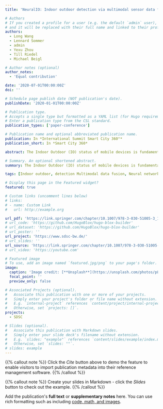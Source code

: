 ```yaml
---
title: 'NeuralIO: Indoor outdoor detection via multimodal sensor data fusion on smartphones'

# Authors
# If you created a profile for a user (e.g. the default `admin` user), write the username (folder name) here
# and it will be replaced with their full name and linked to their profile.
authors:
  - Long Wang
  - Lennard Sommer
  - admin
  - Yexu Zhou
  - Till Riedel
  - Michael Beigl

# Author notes (optional)
author_notes:
  - 'Equal contribution'

date: '2020-07-01T00:00:00Z'
doi: ''

# Schedule page publish date (NOT publication's date).
publishDate: '2020-01-01T00:00:00Z'

# Publication type.
# Accepts a single type but formatted as a YAML list (for Hugo requirements).
# Enter a publication type from the CSL standard.
publication_types: ['paper-conference']

# Publication name and optional abbreviated publication name.
publication: In *International Summit Smart City 360°*
publication_short: In *Smart City 360*

abstract: The Indoor Outdoor (IO) status of mobile devices is fundamental information for various smart city applications. In this paper we present NeuralIO, a neural network based method to deal with the Indoor Outdoor (IO) detection problem for smartphones. Multimodal data from various sensors on a smartphone are fused through neural network models to determine the IO status. A data set consisting of more than 1 million samples is constructed. We test the performance of an early fusion scheme in various settings. NeuralIO achieves above 98% accuracy in 10-fold cross-validation and above 90% accuracy in a real-world test.

# Summary. An optional shortened abstract.
summary: The Indoor Outdoor (IO) status of mobile devices is fundamental information for various smart city applications. In this paper we present NeuralIO, a neural network based method to deal with the Indoor Outdoor (IO) detection problem for smartphones. Multimodal data from various sensors on a smartphone are fused through neural network models to determine the IO status. A data set consisting of more than 1 million samples is constructed. We test the performance of an early fusion scheme in various settings. NeuralIO achieves above 98% accuracy in 10-fold cross-validation and above 90% accuracy in a real-world test.

tags: [Indoor outdoor, detection Multimodal data fusion, Neural network model]

# Display this page in the Featured widget?
featured: true

# Custom links (uncomment lines below)
# links:
# - name: Custom Link
#   url: http://example.org

url_pdf: 'https://link.springer.com/chapter/10.1007/978-3-030-51005-3_13'
# url_code: 'https://github.com/HugoBlox/hugo-blox-builder'
# url_dataset: 'https://github.com/HugoBlox/hugo-blox-builder'
# url_poster: ''
url_project: 'https://www.sdsc-bw.de/'
# url_slides: ''
url_source: 'https://link.springer.com/chapter/10.1007/978-3-030-51005-3_13'
# url_video: 'https://youtube.com'

# Featured image
# To use, add an image named `featured.jpg/png` to your page's folder.
image:
  caption: 'Image credit: [**Unsplash**](https://unsplash.com/photos/pLCdAaMFLTE)'
  focal_point: ''
  preview_only: false

# Associated Projects (optional).
#   Associate this publication with one or more of your projects.
#   Simply enter your project's folder or file name without extension.
#   E.g. `internal-project` references `content/project/internal-project/index.md`.
#   Otherwise, set `projects: []`.
projects:
  - SDSC

# Slides (optional).
#   Associate this publication with Markdown slides.
#   Simply enter your slide deck's filename without extension.
#   E.g. `slides: "example"` references `content/slides/example/index.md`.
#   Otherwise, set `slides: ""`.
# slides: example
---
```


{{% callout note %}}
Click the _Cite_ button above to demo the feature to enable visitors to import publication metadata into their reference management software.
{{% /callout %}}

{{% callout note %}}
Create your slides in Markdown - click the _Slides_ button to check out the example.
{{% /callout %}}

Add the publication's **full text** or **supplementary notes** here. You can use rich formatting such as including [code, math, and images](https://docs.hugoblox.com/content/writing-markdown-latex/).

